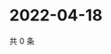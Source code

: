 # 2022-04-18

共 0 条

<!-- BEGIN WEIBO -->
<!-- 最后更新时间 Mon Apr 18 2022 17:16:15 GMT+0800 (China Standard Time) -->

<!-- END WEIBO -->

